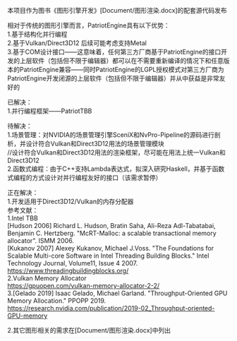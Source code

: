 ﻿本项目作为图书《图形引擎开发》[Document/图形渲染.docx]的配套源代码发布  
  
相对于传统的图形引擎而言，PatriotEngine具有以下优势：  
1.基于结构化并行编程  
2.基于Vulkan/Direct3D12 后续可能考虑支持Metal    
3.基于COM设计接口——这意味着，任何第三方厂商基于PatriotEngine的接口开发的上层软件（包括但不限于编辑器）都可以在不需要重新编译的情况下和任意版本的PatriotEngine兼容——同时PatriotEngine的LGPL授权模式对第三方厂商为PatriotEngine开发闭源的上层软件（包括但不限于编辑器）并从中获益是非常友好的    

已解决：  
1.并行编程框架——PatriotTBB  

待解决：  
1.场景管理：对NVIDIA的场景管理引擎SceniX和NvPro-Pipeline的源码进行剖析，并设计符合Vulkan和Direct3D12用法的场景管理模块  
//设计符合Vulkan和Direct3D12用法的渲染框架，尽可能在用法上统一Vulkan和Direct3D12  
2.函数式编程：由于C++支持Lambda表达式，拟深入研究Haskell，并基于函数式编程的方式设计对并行编程友好的接口（该需求暂停）  
  
正在解决：  
1.开发适用于Direct3D12/Vulkan的内存分配器  
参考文献：  
1.Intel TBB  
[Hudson 2006] Richard L. Hudson, Bratin Saha, Ali-Reza Adl-Tabatabai, Benjamin C. Hertzberg. "McRT-Malloc: a scalable transactional memory allocator". ISMM 2006.  
[Kukanov 2007] Alexey Kukanov, Michael J.Voss. "The Foundations for Scalable Multi-core Software in Intel Threading Building Blocks." Intel Technology Journal, Volume11, Issue 4 2007.  
https://www.threadingbuildingblocks.org/  
2.Vulkan Memory Allocator  
https://gpuopen.com/vulkan-memory-allocator-2-2/  
3.[Gelado 2019] Isaac Gelado, Michael Garland. "Throughput-Oriented GPU Memory Allocation." PPOPP 2019.  
https://research.nvidia.com/publication/2019-02_Throughput-oriented-GPU-memory  

2.其它图形相关的需求在[Document/图形渲染.docx]中列出



